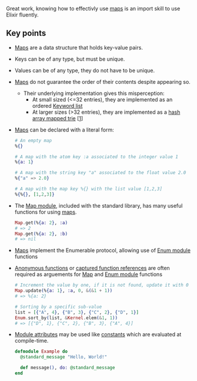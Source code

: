 Great work, knowing how to effectivly use [maps][maps] is an import skill to use Elixir fluently.

## Key points

- [Maps][maps] are a data structure that holds key-value pairs.
- Keys can be of any type, but must be unique.
- Values can be of any type, they do not have to be unique.
- [Maps][maps] do not guarantee the order of their contents despite appearing so.
  - Their underlying implementation gives this misperception:
    - At small sized (<=32 entries), they are implemented as an ordered [Keyword list][keyword-list]
    - At larger sizes (>32 entries), they are implemented as a [hash array mapped trie][hamt] &#91;[1][stackoverflow]&#93;
- [Maps][maps] can be declared with a literal form:

  ```elixir
  # An empty map
  %{}

  # A map with the atom key :a associated to the integer value 1
  %{a: 1}

  # A map with the string key "a" associated to the float value 2.0
  %{"a" => 2.0}

  # A map with the map key %{} with the list value [1,2,3]
  %{%{}, [1,2,3]}
  ```

- The [Map module][map-module], included with the standard library, has many useful functions for using [maps][maps].

  ```elixir
  Map.get(%{a: 2}, :a)
  # => 2
  Map.get(%{a: 2}, :b)
  # => nil
  ```

- [Maps][maps] implement the Enumerable protocol, allowing use of [Enum module][enum] functions
- [Anonymous functions][anon-fn] or [captured function references][captured-fn] are often required as arguements for [Map][map-module] and [Enum module][enum] functions

  ```elixir
  # Increment the value by one, if it is not found, update it with 0
  Map.update(%{a: 1}, :a, 0, &(&1 + 1))
  # => %{a: 2}

  # Sorting by a specific sub-value
  list = [{"A", 4}, {"B", 3}, {"C", 2}, {"D", 1}]
  Enum.sort_by(list, &Kernel.elem(&1, 1))
  # => [{"D", 1}, {"C", 2}, {"B", 3}, {"A", 4}]
  ```

- [Module attributes][attr-as-const] may be used like [constants][attr-as-const] which are evaluated at compile-time.

  ```elixir
  defmodule Example do
    @standard_message "Hello, World!"

    def message(), do: @standard_message
  end
  ```

[hamt]: https://en.wikipedia.org/wiki/Hash_array_mapped_trie
[keyword-list]: https://elixir-lang.org/getting-started/keywords-and-maps.html#keyword-lists
[maps]: https://elixir-lang.org/getting-started/keywords-and-maps.html#maps
[integers]: https://elixir-lang.org/getting-started/basic-types.html
[strings]: https://elixir-lang.org/getting-started/basic-types.html#strings
[named-function]: https://elixir-lang.org/getting-started/modules-and-functions.html#named-functions
[default-arg]: https://elixir-lang.org/getting-started/modules-and-functions.html#default-arguments
[map-module]: https://hexdocs.pm/elixir/Map.html
[enum]: https://hexdocs.pm/elixir/Enumerable.html#content
[attr-as-const]: https://elixir-lang.org/getting-started/module-attributes.html#as-constants
[stackoverflow]: https://stackoverflow.com/a/40408469
[captured-fn]: https://elixir-lang.org/getting-started/modules-and-functions.html#function-capturing
[anon-fn]: https://elixir-lang.org/getting-started/basic-types.html#anonymous-functions
